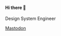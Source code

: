 #### Hi there 👋

Design System Engineer

<a rel="me" href="https://mamot.fr/@pascalduez">Mastodon</a>
